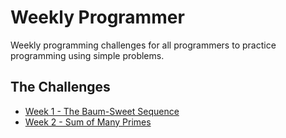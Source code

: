 # Weekly Programmer

Weekly programming challenges for all programmers to practice programming using simple problems.

## The Challenges
* [Week 1 - The Baum-Sweet Sequence](https://accaliadeelementia.github.io/weekly_programmer/Week1/Challenge)
* [Week 2 - Sum of Many Primes](https://accaliadeelementia.github.io/weekly_programmer/Week2/Challenge)

